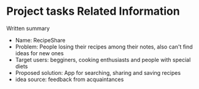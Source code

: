# Project tasks Related Information

Written summary 

- Name: RecipeShare
- Problem: People losing their recipes among their notes, also can't find ideas for new ones
- Target users: begginers, cooking enthusiasts and people with special diets
- Proposed solution: App for searching, sharing and saving recipes
- idea source: feedback from acquaintances

